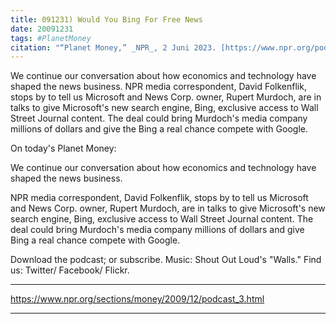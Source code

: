 ```yaml
---
title: 091231) Would You Bing For Free News
date: 20091231
tags: #PlanetMoney
citation: "“Planet Money,” _NPR_, 2 Juni 2023. [https://www.npr.org/podcasts/510289/planet-money](https://www.npr.org/podcasts/510289/planet-money) (diakses 4 Juni 2023)."
---
```


We continue our conversation about how economics and technology have shaped the news business. NPR media correspondent, David Folkenflik, stops by to tell us Microsoft and News Corp. owner, Rupert Murdoch, are in talks to give Microsoft's new search engine, Bing, exclusive access to Wall Street Journal content. The deal could bring Murdoch's media company millions of dollars and give the Bing a real chance compete with Google.

On today's Planet Money:

We continue our conversation about how economics and technology have shaped the news business.

NPR media correspondent, David Folkenflik, stops by to tell us Microsoft and News Corp. owner, Rupert Murdoch, are in talks to give Microsoft's new search engine, Bing, exclusive access to Wall Street Journal content. The deal could bring Murdoch's media company millions of dollars and give Bing a real chance compete with Google.

Download the podcast; or subscribe. Music: Shout Out Loud's "Walls." Find us: Twitter/ Facebook/ Flickr.

----

https://www.npr.org/sections/money/2009/12/podcast_3.html



----
